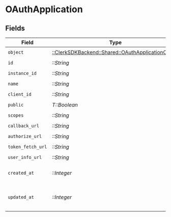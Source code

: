 # OAuthApplication


## Fields

| Field                                                                                              | Type                                                                                               | Required                                                                                           | Description                                                                                        |
| -------------------------------------------------------------------------------------------------- | -------------------------------------------------------------------------------------------------- | -------------------------------------------------------------------------------------------------- | -------------------------------------------------------------------------------------------------- |
| `object`                                                                                           | [::ClerkSDKBackend::Shared::OAuthApplicationObject](../../models/shared/oauthapplicationobject.md) | :heavy_check_mark:                                                                                 | N/A                                                                                                |
| `id`                                                                                               | *::String*                                                                                         | :heavy_check_mark:                                                                                 | N/A                                                                                                |
| `instance_id`                                                                                      | *::String*                                                                                         | :heavy_check_mark:                                                                                 | N/A                                                                                                |
| `name`                                                                                             | *::String*                                                                                         | :heavy_check_mark:                                                                                 | N/A                                                                                                |
| `client_id`                                                                                        | *::String*                                                                                         | :heavy_check_mark:                                                                                 | N/A                                                                                                |
| `public`                                                                                           | *T::Boolean*                                                                                       | :heavy_check_mark:                                                                                 | N/A                                                                                                |
| `scopes`                                                                                           | *::String*                                                                                         | :heavy_check_mark:                                                                                 | N/A                                                                                                |
| `callback_url`                                                                                     | *::String*                                                                                         | :heavy_check_mark:                                                                                 | N/A                                                                                                |
| `authorize_url`                                                                                    | *::String*                                                                                         | :heavy_check_mark:                                                                                 | N/A                                                                                                |
| `token_fetch_url`                                                                                  | *::String*                                                                                         | :heavy_check_mark:                                                                                 | N/A                                                                                                |
| `user_info_url`                                                                                    | *::String*                                                                                         | :heavy_check_mark:                                                                                 | N/A                                                                                                |
| `created_at`                                                                                       | *::Integer*                                                                                        | :heavy_check_mark:                                                                                 | Unix timestamp of creation.<br/>                                                                   |
| `updated_at`                                                                                       | *::Integer*                                                                                        | :heavy_check_mark:                                                                                 | Unix timestamp of last update.<br/>                                                                |